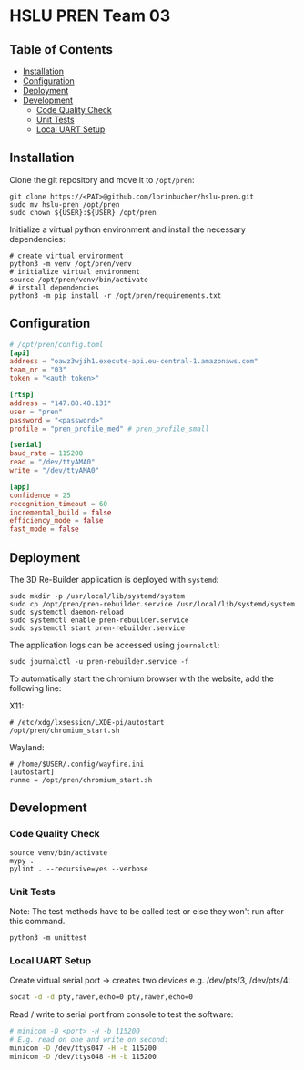 # HSLU PREN Team 03

## Table of Contents

* [Installation](#installation)
* [Configuration](#configuration)
* [Deployment](#deployment)
* [Development](#development)
    * [Code Quality Check](#code-quality-check)
    * [Unit Tests](#unit-tests)
    * [Local UART Setup](#local-uart-setup)

## Installation

Clone the git repository and move it to `/opt/pren`:

```shell
git clone https://<PAT>@github.com/lorinbucher/hslu-pren.git
sudo mv hslu-pren /opt/pren
sudo chown ${USER}:${USER} /opt/pren
```

Initialize a virtual python environment and install the necessary dependencies:

```shell
# create virtual environment
python3 -m venv /opt/pren/venv
# initialize virtual environment
source /opt/pren/venv/bin/activate
# install dependencies
python3 -m pip install -r /opt/pren/requirements.txt
```

## Configuration

```toml
# /opt/pren/config.toml
[api]
address = "oawz3wjih1.execute-api.eu-central-1.amazonaws.com"
team_nr = "03"
token = "<auth_token>"

[rtsp]
address = "147.88.48.131"
user = "pren"
password = "<password>"
profile = "pren_profile_med" # pren_profile_small

[serial]
baud_rate = 115200
read = "/dev/ttyAMA0"
write = "/dev/ttyAMA0"

[app]
confidence = 25
recognition_timeout = 60
incremental_build = false
efficiency_mode = false
fast_mode = false
```

## Deployment

The 3D Re-Builder application is deployed with `systemd`:

```shell
sudo mkdir -p /usr/local/lib/systemd/system
sudo cp /opt/pren/pren-rebuilder.service /usr/local/lib/systemd/system
sudo systemctl daemon-reload
sudo systemctl enable pren-rebuilder.service
sudo systemctl start pren-rebuilder.service
```

The application logs can be accessed using `journalctl`:

```shell
sudo journalctl -u pren-rebuilder.service -f
```

To automatically start the chromium browser with the website, add the following line:

X11:

```shell
# /etc/xdg/lxsession/LXDE-pi/autostart
/opt/pren/chromium_start.sh
```

Wayland:

```shell
# /home/$USER/.config/wayfire.ini
[autostart]
runme = /opt/pren/chromium_start.sh
```

## Development

### Code Quality Check

```shell
source venv/bin/activate
mypy .
pylint . --recursive=yes --verbose
```

### Unit Tests

Note: The test methods have to be called test or else they won't run after this command.

```shell
python3 -m unittest
```

### Local UART Setup

Create virtual serial port -> creates two devices e.g. /dev/pts/3, /dev/pts/4:

```bash
socat -d -d pty,rawer,echo=0 pty,rawer,echo=0
```

Read / write to serial port from console to test the software:

```bash
# minicom -D <port> -H -b 115200
# E.g. read on one and write on second:
minicom -D /dev/ttys047 -H -b 115200
minicom -D /dev/ttys048 -H -b 115200
```
